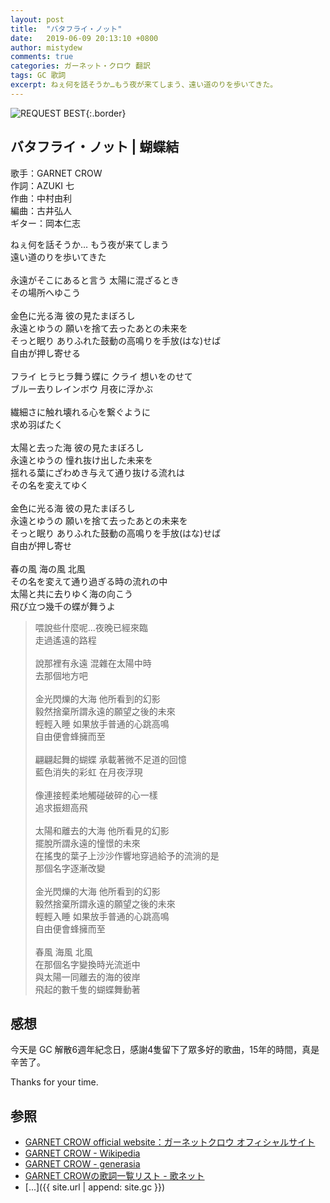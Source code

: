 ```yaml
---
layout: post
title:  "バタフライ・ノット"
date:   2019-06-09 20:13:10 +0800
author: mistydew
comments: true
categories: ガーネット・クロウ 翻訳
tags: GC 歌詞
excerpt: ねぇ何を話そうか…もう夜が来てしまう、遠い道のりを歩いてきた。
---
```

![REQUEST BEST](https://raw.githubusercontent.com/mistydew/gc2/master/cover/best/BEST05_REQUEST%20BEST.jpg){:.border}

## バタフライ・ノット | 蝴蝶結

歌手：GARNET CROW<br>
作詞：AZUKI 七<br>
作曲：中村由利<br>
編曲：古井弘人<br>
ギター：岡本仁志

<div class="lyric-original">
<p>
ねぇ何を話そうか… もう夜が来てしまう<br>
遠い道のりを歩いてきた<br>
<br>
永遠がそこにあると言う 太陽に混ざるとき<br>
その場所へゆこう<br>
<br>
金色に光る海 彼の見たまぼろし<br>
永遠とゆうの 願いを捨て去ったあとの未来を<br>
そっと眠り ありふれた鼓動の高鳴りを手放(はな)せば<br>
自由が押し寄せる<br>
<br>
フライ ヒラヒラ舞う蝶に クライ 想いをのせて<br>
ブルー去りレインボウ 月夜に浮かぶ<br>
<br>
繊細さに触れ壊れる心を繋ぐように<br>
求め羽ばたく<br>
<br>
太陽と去った海 彼の見たまぼろし<br>
永遠とゆうの 憧れ抜け出した未来を<br>
揺れる葉にざわめき与えて通り抜ける流れは<br>
その名を変えてゆく<br>
<br>
金色に光る海 彼の見たまぼろし<br>
永遠とゆうの 願いを捨て去ったあとの未来を<br>
そっと眠り ありふれた鼓動の高鳴りを手放(はな)せば<br>
自由が押し寄せ<br>
<br>
春の風 海の風 北風<br>
その名を変えて通り過ぎる時の流れの中<br>
太陽と共に去りゆく海の向こう<br>
飛び立つ幾千の蝶が舞うよ
</p>
</div>

<div class="lyric-translation">
<blockquote>
喂說些什麼呢...夜晚已經來臨<br>
走過遙遠的路程<br>
<br>
說那裡有永遠 混雜在太陽中時<br>
去那個地方吧<br>
<br>
金光閃爍的大海 他所看到的幻影<br>
毅然捨棄所謂永遠的願望之後的未來<br>
輕輕入睡 如果放手普通的心跳高鳴<br>
自由便會蜂擁而至<br>
<br>
翩翩起舞的蝴蝶 承載著微不足道的回憶<br>
藍色消失的彩虹 在月夜浮現<br>
<br>
像連接輕柔地觸碰破碎的心一樣<br>
追求振翅高飛<br>
<br>
太陽和離去的大海 他所看見的幻影<br>
擺脫所謂永遠的憧憬的未來<br>
在搖曳的葉子上沙沙作響地穿過給予的流淌的是<br>
那個名字逐漸改變<br>
<br>
金光閃爍的大海 他所看到的幻影<br>
毅然捨棄所謂永遠的願望之後的未來<br>
輕輕入睡 如果放手普通的心跳高鳴<br>
自由便會蜂擁而至<br>
<br>
春風 海風 北風<br>
在那個名字變換時光流逝中<br>
與太陽一同離去的海的彼岸<br>
飛起的數千隻的蝴蝶舞動著
</blockquote>
</div>

## 感想

今天是 GC 解散6週年紀念日，感謝4隻留下了眾多好的歌曲，15年的時間，真是辛苦了。

Thanks for your time.

## 参照
* [GARNET CROW official website：ガーネットクロウ オフィシャルサイト](http://www.garnetcrow.com)
* [GARNET CROW - Wikipedia](https://ja.wikipedia.org/wiki/GARNET_CROW)
* [GARNET CROW - generasia](https://www.generasia.com/wiki/GARNET_CROW)
* [GARNET CROWの歌詞一覧リスト - 歌ネット](https://www.uta-net.com/artist/344)
* [...]({{ site.url | append: site.gc }})
